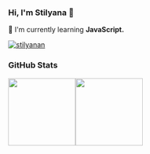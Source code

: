 ### Hi, I'm Stilyana 👋

🌱 I'm currently learning **JavaScript.**


<p align="left"> <a href="https://github.com/ryo-ma/github-profile-trophy"><img src="https://github-profile-trophy.vercel.app/?username=stilyanan" alt="stilyanan" /></a> </p>





### GitHub Stats
<a><img height="137px" src="https://github-readme-stats.vercel.app/api?username=StilyanaN&hide_title=true&hide_border=true&show_icons=true&include_all_commits=true&count_private=true&line_height=21&text_color=000&icon_color=000&bg_color=0,ea6161,ffc64d,fffc4d,52fa5a&theme=graywhite" /><!-- wi*quL3fcV --><img height="137px" src="https://github-readme-stats.vercel.app/api/top-langs/?username=stilyanan&hide=html&hide_title=true&hide_border=true&layout=compact&langs_count=6&exclude_repo=comp426,Redventures-Movie-Quotes&text_color=000&icon_color=fff&bg_color=0,52fa5a,4dfcff,c64dff&theme=graywhite" /></a>


